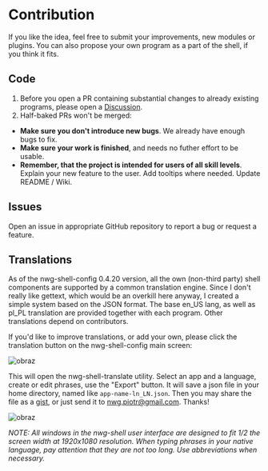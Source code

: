 # Contribution

If you like the idea, feel free to submit your improvements, new modules or plugins. You can also propose your own program as a part of the shell, if you think it fits.

## Code

1. Before you open a PR containing substantial changes to already existing programs, please open a [Discussion](https://github.com/nwg-piotr/nwg-shell/discussions).
2. Half-baked PRs won't be merged: 

- **Make sure you don't introduce new bugs**. We already have enough bugs to fix.
- **Make sure your work is finished**, and needs no futher effort to be usable.
- **Remember, that the project is intended for users of all skill levels**. Explain your new feature to the user. Add tooltips where needed. Update README / Wiki.

## Issues

Open an issue in appropriate GitHub repository to report a bug or request a feature.

## Translations

As of the nwg-shell-config 0.4.20 version, all the own (non-third party) shell components are supported by a common translation engine.
Since I don't really like gettext, which would be an overkill here anyway, I created a simple system based on the JSON format.
The base en_US lang, as well as pl_PL translation are provided together with each program. Other translations depend on contributors.

If you'd like to improve translations, or add your own, please click the translation button on the nwg-shell-config main screen:

![obraz](https://user-images.githubusercontent.com/20579136/224201486-2bf13d81-7b59-4df2-a7b8-e73e19144584.png)

This will open the nwg-shell-translate utility. Select an app and a language, create or edit phrases, use the "Export" button.
It will save a json file in your home directory, named like `app-name-ln_LN.json`. Then you may share the file as a [gist](https://gist.github.com),
or just send it to nwg.piotr@gmail.com. Thanks!

![obraz](https://user-images.githubusercontent.com/20579136/224203217-095ca616-9bdb-4957-b02c-f1ce521ee043.png)

*NOTE: All windows in the nwg-shell user interface are designed to fit 1/2 the screen width at 1920x1080 resolution. When typing phrases in your native language, pay attention that they are not too long. Use abbreviations when necessary.*
